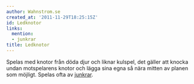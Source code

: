 ```yaml
---
author: Wahnstrom.se
created_at: '2011-11-29T18:25:15Z'
id: Ledknotor
links:
  mention:
  - junkrar
title: Ledknotor
---
```


Spelas med knotor från döda djur och liknar kulspel, det gäller att knocka undan motspelarens knotor
och lägga sina egna så nära mitten av planen som möjligt. Spelas ofta av [junkrar].

  [junkrar]: junkrar